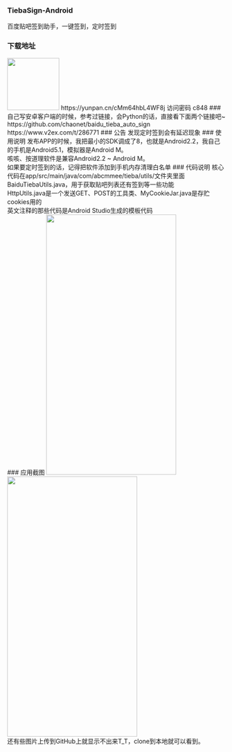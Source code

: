 ### TiebaSign-Android
百度贴吧签到助手，一键签到，定时签到
### 下载地址
<img src="https://github.com/abcmmee/TiebaSign-Android/raw/master/picture/360.png"  width="120px" height="120px" />
https://yunpan.cn/cMm64hbL4WF8j  访问密码 c848
### 自己写安卓客户端的时候，参考过链接，会Python的话，直接看下面两个链接吧~
https://github.com/chaonet/baidu_tieba_auto_sign<br/>
https://www.v2ex.com/t/286771
### 公告
发现定时签到会有延迟现象
### 使用说明
发布APP的时候，我把最小的SDK调成了8，也就是Android2.2，我自己的手机是Android5.1，模拟器是Android M。<br />
咳咳、按道理软件是兼容Android2.2 ~ Android M。<br />
如果要定时签到的话，记得把软件添加到手机内存清理白名单
### 代码说明
核心代码在app/src/main/java/com/abcmmee/tieba/utils/文件夹里面<br />
BaiduTiebaUtils.java，用于获取贴吧列表还有签到等一些功能 <br />
HttpUtils.java是一个发送GET、POST的工具类、MyCookieJar.java是存贮cookies用的<br />
英文注释的那些代码是Android Studio生成的模板代码 <br />
### 应用截图
<img src="https://raw.githubusercontent.com/abcmmee/TiebaSign-Android/master/picture/2.png" width="300" height="600">
<img src="https://raw.githubusercontent.com/abcmmee/TiebaSign-Android/master/picture/3.png" width="300" height="600">
<br/>
还有些图片上传到GitHub上就显示不出来T_T，clone到本地就可以看到。
